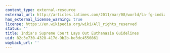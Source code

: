 ```yaml
---
content_type: external-resource
external_url: http://articles.latimes.com/2011/mar/08/world/la-fg-india-euthanasia-20110308
has_external_license_warning: true
license: https://en.wikipedia.org/wiki/All_rights_reserved
status: ''
title: India's Supreme Court Lays Out Euthanasia Guidelines
uid: 82c3e730-4328-417d-9b2b-be3dc4550861
wayback_url: ''
---
```

